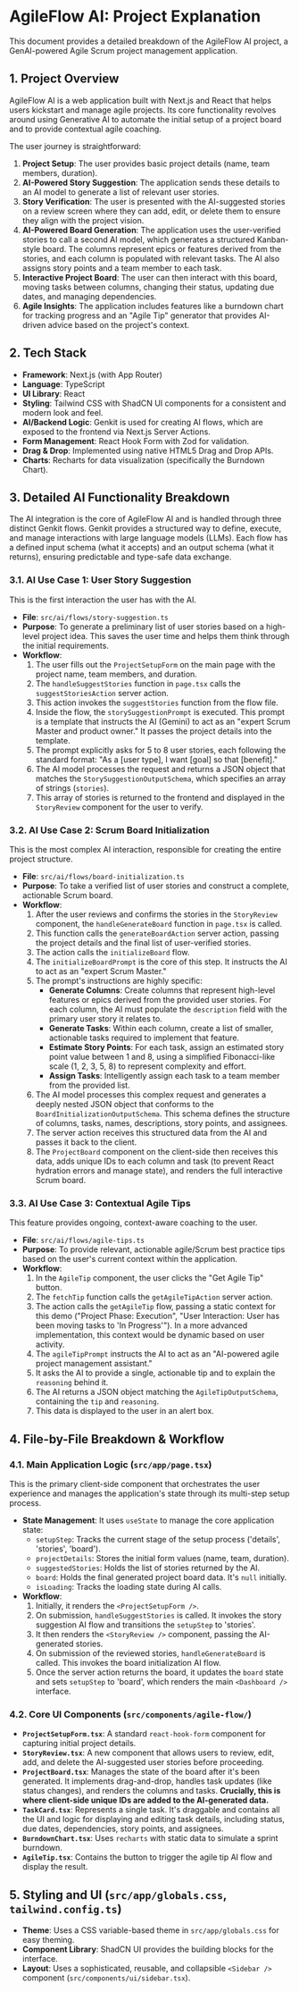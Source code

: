 # AgileFlow AI: Project Explanation

This document provides a detailed breakdown of the AgileFlow AI project, a GenAI-powered Agile Scrum project management application.

## 1. Project Overview

AgileFlow AI is a web application built with Next.js and React that helps users kickstart and manage agile projects. Its core functionality revolves around using Generative AI to automate the initial setup of a project board and to provide contextual agile coaching.

The user journey is straightforward:
1.  **Project Setup**: The user provides basic project details (name, team members, duration).
2.  **AI-Powered Story Suggestion**: The application sends these details to an AI model to generate a list of relevant user stories.
3.  **Story Verification**: The user is presented with the AI-suggested stories on a review screen where they can add, edit, or delete them to ensure they align with the project vision.
4.  **AI-Powered Board Generation**: The application uses the user-verified stories to call a second AI model, which generates a structured Kanban-style board. The columns represent epics or features derived from the stories, and each column is populated with relevant tasks. The AI also assigns story points and a team member to each task.
5.  **Interactive Project Board**: The user can then interact with this board, moving tasks between columns, changing their status, updating due dates, and managing dependencies.
6.  **Agile Insights**: The application includes features like a burndown chart for tracking progress and an "Agile Tip" generator that provides AI-driven advice based on the project's context.

## 2. Tech Stack

- **Framework**: Next.js (with App Router)
- **Language**: TypeScript
- **UI Library**: React
- **Styling**: Tailwind CSS with ShadCN UI components for a consistent and modern look and feel.
- **AI/Backend Logic**: Genkit is used for creating AI flows, which are exposed to the frontend via Next.js Server Actions.
- **Form Management**: React Hook Form with Zod for validation.
- **Drag & Drop**: Implemented using native HTML5 Drag and Drop APIs.
- **Charts**: Recharts for data visualization (specifically the Burndown Chart).

## 3. Detailed AI Functionality Breakdown

The AI integration is the core of AgileFlow AI and is handled through three distinct Genkit flows. Genkit provides a structured way to define, execute, and manage interactions with large language models (LLMs). Each flow has a defined input schema (what it accepts) and an output schema (what it returns), ensuring predictable and type-safe data exchange.

### 3.1. AI Use Case 1: User Story Suggestion

This is the first interaction the user has with the AI.

- **File**: `src/ai/flows/story-suggestion.ts`
- **Purpose**: To generate a preliminary list of user stories based on a high-level project idea. This saves the user time and helps them think through the initial requirements.
- **Workflow**:
    1.  The user fills out the `ProjectSetupForm` on the main page with the project name, team members, and duration.
    2.  The `handleSuggestStories` function in `page.tsx` calls the `suggestStoriesAction` server action.
    3.  This action invokes the `suggestStories` function from the flow file.
    4.  Inside the flow, the `storySuggestionPrompt` is executed. This prompt is a template that instructs the AI (Gemini) to act as an "expert Scrum Master and product owner." It passes the project details into the template.
    5.  The prompt explicitly asks for 5 to 8 user stories, each following the standard format: "As a [user type], I want [goal] so that [benefit]."
    6.  The AI model processes the request and returns a JSON object that matches the `StorySuggestionOutputSchema`, which specifies an array of strings (`stories`).
    7.  This array of stories is returned to the frontend and displayed in the `StoryReview` component for the user to verify.

### 3.2. AI Use Case 2: Scrum Board Initialization

This is the most complex AI interaction, responsible for creating the entire project structure.

- **File**: `src/ai/flows/board-initialization.ts`
- **Purpose**: To take a verified list of user stories and construct a complete, actionable Scrum board.
- **Workflow**:
    1.  After the user reviews and confirms the stories in the `StoryReview` component, the `handleGenerateBoard` function in `page.tsx` is called.
    2.  This function calls the `generateBoardAction` server action, passing the project details and the final list of user-verified stories.
    3.  The action calls the `initializeBoard` flow.
    4.  The `initializeBoardPrompt` is the core of this step. It instructs the AI to act as an "expert Scrum Master."
    5.  The prompt's instructions are highly specific:
        -   **Generate Columns**: Create columns that represent high-level features or epics derived from the provided user stories. For each column, the AI must populate the `description` field with the primary user story it relates to.
        -   **Generate Tasks**: Within each column, create a list of smaller, actionable tasks required to implement that feature.
        -   **Estimate Story Points**: For each task, assign an estimated story point value between 1 and 8, using a simplified Fibonacci-like scale (1, 2, 3, 5, 8) to represent complexity and effort.
        -   **Assign Tasks**: Intelligently assign each task to a team member from the provided list.
    6.  The AI model processes this complex request and generates a deeply nested JSON object that conforms to the `BoardInitializationOutputSchema`. This schema defines the structure of columns, tasks, names, descriptions, story points, and assignees.
    7.  The server action receives this structured data from the AI and passes it back to the client.
    8.  The `ProjectBoard` component on the client-side then receives this data, adds unique IDs to each column and task (to prevent React hydration errors and manage state), and renders the full interactive Scrum board.

### 3.3. AI Use Case 3: Contextual Agile Tips

This feature provides ongoing, context-aware coaching to the user.

- **File**: `src/ai/flows/agile-tips.ts`
- **Purpose**: To provide relevant, actionable agile/Scrum best practice tips based on the user's current context within the application.
- **Workflow**:
    1.  In the `AgileTip` component, the user clicks the "Get Agile Tip" button.
    2.  The `fetchTip` function calls the `getAgileTipAction` server action.
    3.  The action calls the `getAgileTip` flow, passing a static context for this demo ("Project Phase: Execution", "User Interaction: User has been moving tasks to 'In Progress'"). In a more advanced implementation, this context would be dynamic based on user activity.
    4.  The `agileTipPrompt` instructs the AI to act as an "AI-powered agile project management assistant."
    5.  It asks the AI to provide a single, actionable tip and to explain the `reasoning` behind it.
    6.  The AI returns a JSON object matching the `AgileTipOutputSchema`, containing the `tip` and `reasoning`.
    7.  This data is displayed to the user in an alert box.

## 4. File-by-File Breakdown & Workflow

### 4.1. Main Application Logic (`src/app/page.tsx`)

This is the primary client-side component that orchestrates the user experience and manages the application's state through its multi-step setup process.

- **State Management**: It uses `useState` to manage the core application state:
    - `setupStep`: Tracks the current stage of the setup process ('details', 'stories', 'board').
    - `projectDetails`: Stores the initial form values (name, team, duration).
    - `suggestedStories`: Holds the list of stories returned by the AI.
    - `board`: Holds the final generated project board data. It's `null` initially.
    - `isLoading`: Tracks the loading state during AI calls.
- **Workflow**:
    1.  Initially, it renders the `<ProjectSetupForm />`.
    2.  On submission, `handleSuggestStories` is called. It invokes the story suggestion AI flow and transitions the `setupStep` to 'stories'.
    3.  It then renders the `<StoryReview />` component, passing the AI-generated stories.
    4.  On submission of the reviewed stories, `handleGenerateBoard` is called. This invokes the board initialization AI flow.
    5.  Once the server action returns the board, it updates the `board` state and sets `setupStep` to 'board', which renders the main `<Dashboard />` interface.

### 4.2. Core UI Components (`src/components/agile-flow/`)

- **`ProjectSetupForm.tsx`**: A standard `react-hook-form` component for capturing initial project details.
- **`StoryReview.tsx`**: A new component that allows users to review, edit, add, and delete the AI-suggested user stories before proceeding.
- **`ProjectBoard.tsx`**: Manages the state of the board after it's been generated. It implements drag-and-drop, handles task updates (like status changes), and renders the columns and tasks. **Crucially, this is where client-side unique IDs are added to the AI-generated data.**
- **`TaskCard.tsx`**: Represents a single task. It's draggable and contains all the UI and logic for displaying and editing task details, including status, due dates, dependencies, story points, and assignees.
- **`BurndownChart.tsx`**: Uses `recharts` with static data to simulate a sprint burndown.
- **`AgileTip.tsx`**: Contains the button to trigger the agile tip AI flow and display the result.

## 5. Styling and UI (`src/app/globals.css`, `tailwind.config.ts`)

- **Theme**: Uses a CSS variable-based theme in `src/app/globals.css` for easy theming.
- **Component Library**: ShadCN UI provides the building blocks for the interface.
- **Layout**: Uses a sophisticated, reusable, and collapsible `<Sidebar />` component (`src/components/ui/sidebar.tsx`).

